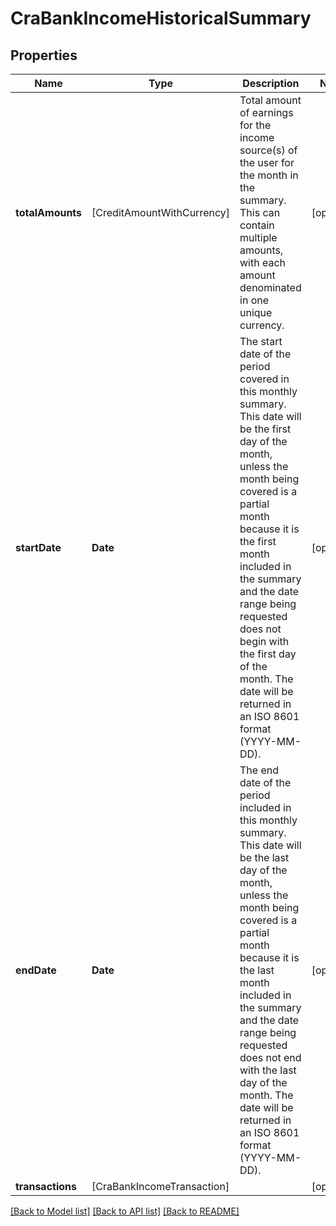 # CraBankIncomeHistoricalSummary

## Properties
Name | Type | Description | Notes
------------ | ------------- | ------------- | -------------
**totalAmounts** | [CreditAmountWithCurrency] | Total amount of earnings for the income source(s) of the user for the month in the summary. This can contain multiple amounts, with each amount denominated in one unique currency. | [optional] 
**startDate** | **Date** | The start date of the period covered in this monthly summary. This date will be the first day of the month, unless the month being covered is a partial month because it is the first month included in the summary and the date range being requested does not begin with the first day of the month. The date will be returned in an ISO 8601 format (YYYY-MM-DD). | [optional] 
**endDate** | **Date** | The end date of the period included in this monthly summary. This date will be the last day of the month, unless the month being covered is a partial month because it is the last month included in the summary and the date range being requested does not end with the last day of the month. The date will be returned in an ISO 8601 format (YYYY-MM-DD). | [optional] 
**transactions** | [CraBankIncomeTransaction] |  | [optional] 

[[Back to Model list]](../README.md#documentation-for-models) [[Back to API list]](../README.md#documentation-for-api-endpoints) [[Back to README]](../README.md)


